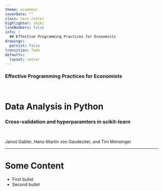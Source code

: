 ```yaml
---
theme: academic
coverDate: ""
class: text-center
highlighter: shiki
lineNumbers: false
info: |
  ## Effective Programming Practices for Economists
drawings:
  persist: false
transition: fade
defaults:
  layout: center
---
```


### Effective Programming Practices for Economists

<br/>

# Data Analysis in Python

### Cross-validation and hyperparamters in scikit-learn

<br/>


Janoś Gabler, Hans-Martin von Gaudecker, and Tim Mensinger

---

# Some Content

- First bullet
- Second bullet

